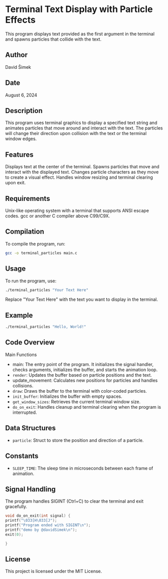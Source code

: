 # Terminal Text Display with Particle Effects

This program displays text provided as the first argument in the terminal and spawns particles that collide with the text.

## Author
David Šimek

## Date
August 6, 2024

## Description

This program uses terminal graphics to display a specified text string and animates particles that move around and interact with the text. The particles will change their direction upon collision with the text or the terminal window edges.

## Features
Displays text at the center of the terminal.
Spawns particles that move and interact with the displayed text.
Changes particle characters as they move to create a visual effect.
Handles window resizing and terminal clearing upon exit.

## Requirements
Unix-like operating system with a terminal that supports ANSI escape codes.
gcc or another C compiler above C99/C9X.

## Compilation
To compile the program, run:
```bash
gcc -o terminal_particles main.c
```

## Usage
To run the program, use:
```bash
./terminal_particles "Your Text Here"
```
Replace "Your Text Here" with the text you want to display in the terminal.
## Example
```bash
./terminal_particles "Hello, World!"
```
## Code Overview
Main Functions

- main: The entry point of the program. It initializes the signal handler, checks arguments, initializes the buffer, and starts the animation loop.
- `render`: Updates the buffer based on particle positions and the text.
- update_movement: Calculates new positions for particles and handles collisions.
- `draw`: Draws the buffer to the terminal with color-coded particles.
- `init_buffer`: Initializes the buffer with empty spaces.
- `get_window_sizes`: Retrieves the current terminal window size.
- `do_on_exit`: Handles cleanup and terminal clearing when the program is interrupted.

## Data Structures

- `particle`: Struct to store the position and direction of a particle.

## Constants

- `SLEEP_TIME`: The sleep time in microseconds between each frame of animation.

## Signal Handling

The program handles SIGINT (Ctrl+C) to clear the terminal and exit gracefully.
```c
void do_on_exit(int signal) {
printf("\033[H\033[J");
printf("Program ended with SIGINT\n");
printf("demo by @davidSimek\n");
exit(0);

}
```
## License
This project is licensed under the MIT License.

